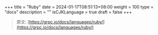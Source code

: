 +++
title = "Ruby"
date = 2024-01-17T08:51:13+08:00
weight = 100
type = "docs"
description = ""
isCJKLanguage = true
draft = false
+++

> 原文: [https://grpc.io/docs/languages/ruby/](https://grpc.io/docs/languages/ruby/)
